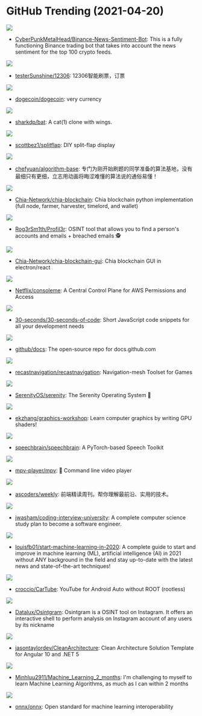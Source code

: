 # GitHub Trending (2021-04-20)

![](https://img.shields.io/badge/Python-New%20200-green?style=flat-square&logo=appveyor)
- [CyberPunkMetalHead/Binance-News-Sentiment-Bot](https://github.com/CyberPunkMetalHead/Binance-News-Sentiment-Bot): This is a fully functioning Binance trading bot that takes into account the news sentiment for the top 100 crypto feeds.

![](https://img.shields.io/badge/Python-New%2040-green?style=flat-square&logo=appveyor)
- [testerSunshine/12306](https://github.com/testerSunshine/12306): 12306智能刷票，订票

![](https://img.shields.io/badge/C%2B%2B-New%20297-green?style=flat-square&logo=appveyor)
- [dogecoin/dogecoin](https://github.com/dogecoin/dogecoin): very currency

![](https://img.shields.io/badge/Rust-New%20102-green?style=flat-square&logo=appveyor)
- [sharkdp/bat](https://github.com/sharkdp/bat): A cat(1) clone with wings.

![](https://img.shields.io/badge/Python-New%20215-green?style=flat-square&logo=appveyor)
- [scottbez1/splitflap](https://github.com/scottbez1/splitflap): DIY split-flap display

![](https://img.shields.io/badge/Java-New%20139-green?style=flat-square&logo=appveyor)
- [chefyuan/algorithm-base](https://github.com/chefyuan/algorithm-base): 专门为刚开始刷题的同学准备的算法基地，没有最细只有更细，立志用动画将晦涩难懂的算法说的通俗易懂！

![](https://img.shields.io/badge/Python-New%20430-green?style=flat-square&logo=appveyor)
- [Chia-Network/chia-blockchain](https://github.com/Chia-Network/chia-blockchain): Chia blockchain python implementation (full node, farmer, harvester, timelord, and wallet)

![](https://img.shields.io/badge/Python-New%2048-green?style=flat-square&logo=appveyor)
- [Rog3rSm1th/Profil3r](https://github.com/Rog3rSm1th/Profil3r): OSINT tool that allows you to find a person's accounts and emails + breached emails 🕵️

![](https://img.shields.io/badge/TypeScript-New%2022-green?style=flat-square&logo=appveyor)
- [Chia-Network/chia-blockchain-gui](https://github.com/Chia-Network/chia-blockchain-gui): Chia blockchain GUI in electron/react

![](https://img.shields.io/badge/Python-New%20101-green?style=flat-square&logo=appveyor)
- [Netflix/consoleme](https://github.com/Netflix/consoleme): A Central Control Plane for AWS Permissions and Access

![](https://img.shields.io/badge/JavaScript-New%20430-green?style=flat-square&logo=appveyor)
- [30-seconds/30-seconds-of-code](https://github.com/30-seconds/30-seconds-of-code): Short JavaScript code snippets for all your development needs

![](https://img.shields.io/badge/JavaScript-New%20201-green?style=flat-square&logo=appveyor)
- [github/docs](https://github.com/github/docs): The open-source repo for docs.github.com

![](https://img.shields.io/badge/C%2B%2B-New%2028-green?style=flat-square&logo=appveyor)
- [recastnavigation/recastnavigation](https://github.com/recastnavigation/recastnavigation): Navigation-mesh Toolset for Games

![](https://img.shields.io/badge/C%2B%2B-New%20100-green?style=flat-square&logo=appveyor)
- [SerenityOS/serenity](https://github.com/SerenityOS/serenity): The Serenity Operating System 🐞

![](https://img.shields.io/badge/GLSL-New%20212-green?style=flat-square&logo=appveyor)
- [ekzhang/graphics-workshop](https://github.com/ekzhang/graphics-workshop): Learn computer graphics by writing GPU shaders!

![](https://img.shields.io/badge/Python-New%2060-green?style=flat-square&logo=appveyor)
- [speechbrain/speechbrain](https://github.com/speechbrain/speechbrain): A PyTorch-based Speech Toolkit

![](https://img.shields.io/badge/C-New%20123-green?style=flat-square&logo=appveyor)
- [mpv-player/mpv](https://github.com/mpv-player/mpv): 🎥 Command line video player

![](https://img.shields.io/badge/JavaScript-New%2042-green?style=flat-square&logo=appveyor)
- [ascoders/weekly](https://github.com/ascoders/weekly): 前端精读周刊。帮你理解最前沿、实用的技术。

![](https://img.shields.io/badge/none-New%20838-green?style=flat-square&logo=appveyor)
- [jwasham/coding-interview-university](https://github.com/jwasham/coding-interview-university): A complete computer science study plan to become a software engineer.

![](https://img.shields.io/badge/none-New%20142-green?style=flat-square&logo=appveyor)
- [louisfb01/start-machine-learning-in-2020](https://github.com/louisfb01/start-machine-learning-in-2020): A complete guide to start and improve in machine learning (ML), artificial intelligence (AI) in 2021 without ANY background in the field and stay up-to-date with the latest news and state-of-the-art techniques!

![](https://img.shields.io/badge/none-New%209-green?style=flat-square&logo=appveyor)
- [croccio/CarTube](https://github.com/croccio/CarTube): YouTube for Android Auto without ROOT (rootless)

![](https://img.shields.io/badge/Python-New%20121-green?style=flat-square&logo=appveyor)
- [Datalux/Osintgram](https://github.com/Datalux/Osintgram): Osintgram is a OSINT tool on Instagram. It offers an interactive shell to perform analysis on Instagram account of any users by its nickname

![](https://img.shields.io/badge/C%23-New%2028-green?style=flat-square&logo=appveyor)
- [jasontaylordev/CleanArchitecture](https://github.com/jasontaylordev/CleanArchitecture): Clean Architecture Solution Template for Angular 10 and .NET 5

![](https://img.shields.io/badge/Jupyter%20Notebook-New%204-green?style=flat-square&logo=appveyor)
- [Minhluu2911/Machine_Learning_2_months](https://github.com/Minhluu2911/Machine_Learning_2_months): I'm challenging to myself to learn Machine Learning Algorithms, as much as I can within 2 months

![](https://img.shields.io/badge/C%2B%2B-New%2035-green?style=flat-square&logo=appveyor)
- [onnx/onnx](https://github.com/onnx/onnx): Open standard for machine learning interoperability

